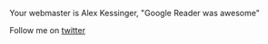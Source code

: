 Your webmaster is Alex Kessinger, "Google Reader was awesome"

Follow me on [twitter](https://twitter.com/voidfiles)